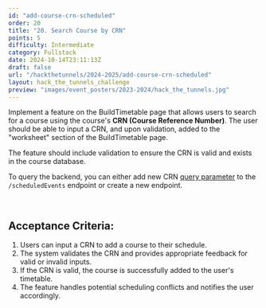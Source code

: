 ```yaml
---
id: "add-course-crn-scheduled"
order: 20
title: "20. Search Course by CRN"
points: 5
difficulty: Intermediate
category: Fullstack
date: 2024-10-14T23:11:13Z
draft: false
url: "/hackthetunnels/2024-2025/add-course-crn-scheduled"
layout: hack_the_tunnels_challenge
preview: "images/event_posters/2023-2024/hack_the_tunnels.jpg"
---
```


Implement a feature on the BuildTimetable page that allows users to search for a course using the course's **CRN (Course Reference Number)**. The user should be able to input a CRN, and upon validation, added to the "worksheet" section of the BuildTimetable page.

The feature should include validation to ensure the CRN is valid and exists in the course database.

To query the backend, you can either add new CRN [query parameter](https://www.branch.io/glossary/query-parameters/#:~:text=Query%20parameters%20are%20a%20defined,web%20server%20when%20making%20requests.) to the `/scheduledEvents` endpoint or create a new endpoint.

<br/>

## Acceptance Criteria:

1. Users can input a CRN to add a course to their schedule.
2. The system validates the CRN and provides appropriate feedback for valid or invalid inputs.
3. If the CRN is valid, the course is successfully added to the user's timetable.
4. The feature handles potential scheduling conflicts and notifies the user accordingly.
